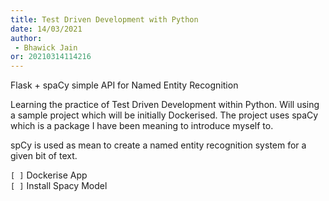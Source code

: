 ```yaml
---
title: Test Driven Development with Python
date: 14/03/2021 
author:
 - Bhawick Jain
or: 20210314114216
---
```


Flask + spaCy simple API for Named Entity Recognition

Learning the practice of Test Driven Development within Python. Will using a sample project which will be initially Dockerised. The project uses spaCy which is a package I have been meaning to introduce myself to.

spCy is used as mean to create a named entity recognition system for a given bit of text.

`[ ]` Dockerise App  
`[ ]` Install Spacy Model  
